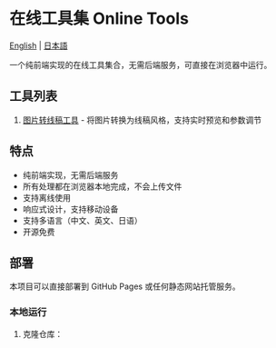 # 在线工具集 Online Tools

[English](./README.en.md) | [日本語](./README.ja.md)

一个纯前端实现的在线工具集合，无需后端服务，可直接在浏览器中运行。

## 工具列表

1. [图片转线稿工具](tools/image-to-line-art) - 将图片转换为线稿风格，支持实时预览和参数调节

## 特点

- 纯前端实现，无需后端服务
- 所有处理都在浏览器本地完成，不会上传文件
- 支持离线使用
- 响应式设计，支持移动设备
- 支持多语言（中文、英文、日语）
- 开源免费

## 部署

本项目可以直接部署到 GitHub Pages 或任何静态网站托管服务。

### 本地运行

1. 克隆仓库：